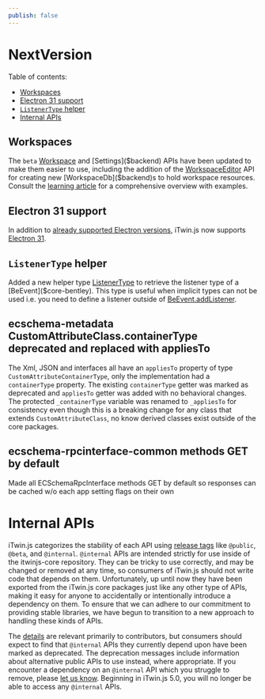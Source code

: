 ```yaml
---
publish: false
---
```


# NextVersion

Table of contents:

- [Workspaces](#workspaces)
- [Electron 31 support](#electron-31-support)
- [`ListenerType` helper](#listenertype-helper)
- [Internal APIs](#internal-apis)

## Workspaces

The `beta` [Workspace]($backend) and [Settings]($backend) APIs have been updated to make them easier to use, including the addition of the [WorkspaceEditor]($backend) API for creating new [WorkspaceDb]($backend)s to hold workspace resources. Consult the [learning article](../learning/backend/Workspace) for a comprehensive overview with examples.

## Electron 31 support

In addition to [already supported Electron versions](../learning/SupportedPlatforms.md#electron), iTwin.js now supports [Electron 31](https://www.electronjs.org/blog/electron-31-0).

## `ListenerType` helper

Added a new helper type [ListenerType]($core-bentley) to retrieve the listener type of a [BeEvent]($core-bentley). This type is useful when implicit types can not be used i.e. you need to define a listener outside of [BeEvent.addListener]($core-bentley).

## ecschema-metadata CustomAttributeClass.containerType deprecated and replaced with appliesTo

The Xml, JSON and interfaces all have an `appliesTo` property of type `CustomAttributeContainerType`, only the implementation had a `containerType` property. The existing `containerType` getter was marked as deprecated and `appliesTo` getter was added with no behavioral changes. The protected `_containerType` variable was renamed to `_appliesTo` for consistency even though this is a breaking change for any class that extends `CustomAttributeClass`, no know derived classes exist outside of the core packages.

## ecschema-rpcinterface-common methods GET by default

Made all ECSchemaRpcInterface methods GET by default so responses can be cached w/o each app setting flags on their own

# Internal APIs

iTwin.js categorizes the stability of each API using [release tags](../learning/api-support-policies.md#api-categories) like `@public`, `@beta`, and `@internal`. `@internal` APIs are intended strictly for use inside of the itwinjs-core repository. They can be tricky to use correctly, and may be changed or removed at any time, so consumers of iTwin.js should not write code that depends on them. Unfortunately, up until now they have been exported from the iTwin.js core packages just like any other type of APIs, making it easy for anyone to accidentally or intentionally introduce a dependency on them. To ensure that we can adhere to our commitment to providing stable libraries, we have begun to transition to a new approach to handling these kinds of APIs.

The [details](../learning/guidelines/release-tags-guidelines.md) are relevant primarily to contributors, but consumers should expect to find that `@internal` APIs they currently depend upon have been marked as deprecated. The deprecation messages include information about alternative public APIs to use instead, where appropriate. If you encounter a dependency on an `@internal` API which you struggle to remove, please [let us know](https://github.com/orgs/iTwin/discussions). Beginning in iTwin.js 5.0, you will no longer be able to access any `@internal` APIs.
